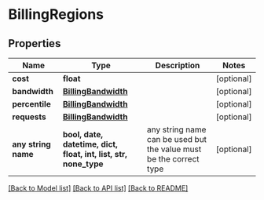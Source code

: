 # BillingRegions


## Properties
Name | Type | Description | Notes
------------ | ------------- | ------------- | -------------
**cost** | **float** |  | [optional] 
**bandwidth** | [**BillingBandwidth**](BillingBandwidth.md) |  | [optional] 
**percentile** | [**BillingBandwidth**](BillingBandwidth.md) |  | [optional] 
**requests** | [**BillingBandwidth**](BillingBandwidth.md) |  | [optional] 
**any string name** | **bool, date, datetime, dict, float, int, list, str, none_type** | any string name can be used but the value must be the correct type | [optional]

[[Back to Model list]](../README.md#documentation-for-models) [[Back to API list]](../README.md#documentation-for-api-endpoints) [[Back to README]](../README.md)


